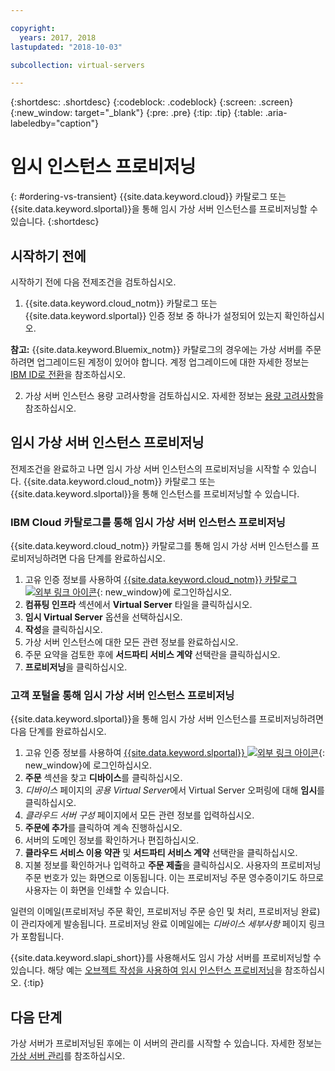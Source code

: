 ```yaml
---

copyright:
  years: 2017, 2018
lastupdated: "2018-10-03"

subcollection: virtual-servers

---
```


{:shortdesc: .shortdesc}
{:codeblock: .codeblock}
{:screen: .screen}
{:new_window: target="_blank"}
{:pre: .pre}
{:tip: .tip}
{:table: .aria-labeledby="caption"}

# 임시 인스턴스 프로비저닝
{: #ordering-vs-transient}
{{site.data.keyword.cloud}} 카탈로그 또는 {{site.data.keyword.slportal}}을 통해 임시 가상 서버 인스턴스를 프로비저닝할 수 있습니다.
{:shortdesc}

## 시작하기 전에
시작하기 전에 다음 전제조건을 검토하십시오.

  1. {{site.data.keyword.cloud_notm}} 카탈로그 또는 {{site.data.keyword.slportal}} 인증 정보 중 하나가 설정되어 있는지 확인하십시오.

  **참고:** {{site.data.keyword.Bluemix_notm}} 카탈로그의 경우에는 가상 서버를 주문하려면 업그레이드된 계정이 있어야 합니다. 계정 업그레이드에 대한 자세한 정보는 [IBM ID로 전환](/docs/account?topic=account-unifyingaccounts#unifyingaccounts)을 참조하십시오.

  2. 가상 서버 인스턴스 용량 고려사항을 검토하십시오. 자세한 정보는 [용량 고려사항](/docs/vsi?topic=virtual-servers-capacity-considerations)을 참조하십시오.

## 임시 가상 서버 인스턴스 프로비저닝
전제조건을 완료하고 나면 임시 가상 서버 인스턴스의 프로비저닝을 시작할 수 있습니다. {{site.data.keyword.cloud_notm}} 카탈로그 또는 {{site.data.keyword.slportal}}을 통해 인스턴스를 프로비저닝할 수 있습니다.

### IBM Cloud 카탈로그를 통해 임시 가상 서버 인스턴스 프로비저닝
{{site.data.keyword.cloud_notm}} 카탈로그를 통해 임시 가상 서버 인스턴스를 프로비저닝하려면 다음 단계를 완료하십시오.

  1. 고유 인증 정보를 사용하여 [{{site.data.keyword.cloud_notm}} 카탈로그 ![외부 링크 아이콘](../icons/launch-glyph.svg "외부 링크 아이콘")](https://console.bluemix.net/catalog/){: new_window}에 로그인하십시오.  
  2. **컴퓨팅 인프라** 섹션에서 **Virtual Server** 타일을 클릭하십시오.
  3. **임시 Virtual Server** 옵션을 선택하십시오.
  4. **작성**을 클릭하십시오.
  5. 가상 서버 인스턴스에 대한 모든 관련 정보를 완료하십시오.
  6. 주문 요약을 검토한 후에 **서드파티 서비스 계약** 선택란을 클릭하십시오.
  7. **프로비저닝**을 클릭하십시오.

### 고객 포털을 통해 임시 가상 서버 인스턴스 프로비저닝
{{site.data.keyword.slportal}}을 통해 임시 가상 서버 인스턴스를 프로비저닝하려면 다음 단계를 완료하십시오.

  1. 고유 인증 정보를 사용하여 [{{site.data.keyword.slportal}} ![외부 링크 아이콘](../icons/launch-glyph.svg "외부 링크 아이콘")](https://control.softlayer.com/){: new_window}에 로그인하십시오.
  2. **주문** 섹션을 찾고 **디바이스**를 클릭하십시오.
  3. *디바이스* 페이지의 *공용 Virtual Server*에서 Virtual Server 오퍼링에 대해 **임시**를 클릭하십시오.
  4. *클라우드 서버 구성* 페이지에서 모든 관련 정보를 입력하십시오.
  5. **주문에 추가**를 클릭하여 계속 진행하십시오.
  6. 서버의 도메인 정보를 확인하거나 편집하십시오.
  7. **클라우드 서비스 이용 약관** 및 **서드파티 서비스 계약** 선택란을 클릭하십시오.
  8. 지불 정보를 확인하거나 입력하고 **주문 제출**을 클릭하십시오. 사용자의 프로비저닝 주문 번호가 있는 화면으로 이동됩니다. 이는 프로비저닝 주문 영수증이기도 하므로 사용자는 이 화면을 인쇄할 수 있습니다.

 일련의 이메일(프로비저닝 주문 확인, 프로비저닝 주문 승인 및 처리, 프로비저닝 완료)이 관리자에게 발송됩니다. 프로비저닝 완료 이메일에는 *디바이스 세부사항* 페이지 링크가 포함됩니다.

{{site.data.keyword.slapi_short}}를 사용해서도 임시 가상 서버를 프로비저닝할 수 있습니다. 해당 예는 [오브젝트 작성을 사용하여 임시 인스턴스 프로비저닝](/docs/vsi?topic=virtual-servers-api-rest-public#api-rest-transient)을 참조하십시오.
{:tip}

## 다음 단계
가상 서버가 프로비저닝된 후에는 이 서버의 관리를 시작할 수 있습니다. 자세한 정보는 [가상 서버 관리](/docs/vsi?topic=virtual-servers-managing-virtual-servers)를 참조하십시오.
